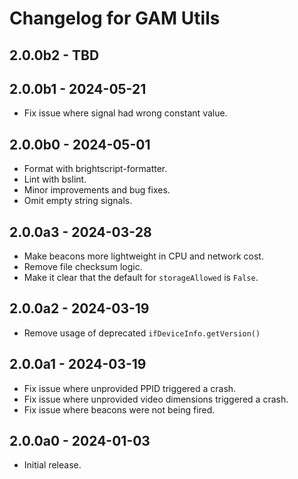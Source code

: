 # Changelog for GAM Utils

## 2.0.0b2 - TBD

## 2.0.0b1 - 2024-05-21
- Fix issue where signal had wrong constant value.

## 2.0.0b0 - 2024-05-01
- Format with brightscript-formatter.
- Lint with bslint.
- Minor improvements and bug fixes.
- Omit empty string signals.

## 2.0.0a3 - 2024-03-28
- Make beacons more lightweight in CPU and network cost.
- Remove file checksum logic.
- Make it clear that the default for `storageAllowed` is `False`.

## 2.0.0a2 - 2024-03-19
- Remove usage of deprecated `ifDeviceInfo.getVersion()`

## 2.0.0a1 - 2024-03-19
- Fix issue where unprovided PPID triggered a crash.
- Fix issue where unprovided video dimensions triggered a crash.
- Fix issue where beacons were not being fired.

## 2.0.0a0 - 2024-01-03
- Initial release.